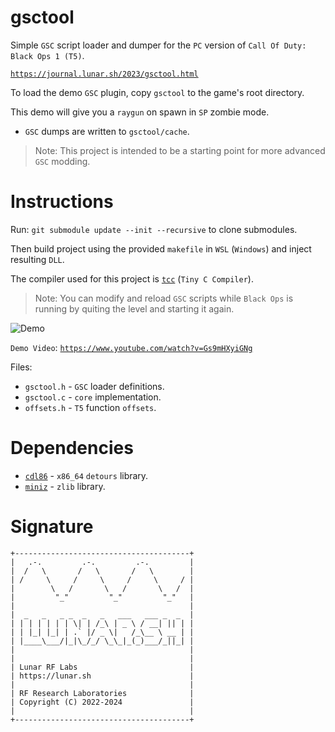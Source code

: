 # gsctool

Simple `GSC` script loader and dumper for the `PC` version of `Call Of Duty: Black Ops 1 (T5)`.

[`https://journal.lunar.sh/2023/gsctool.html`](https://journal.lunar.sh/2023/gsctool.html)

To load the demo `GSC` plugin, copy `gsctool` to the game's root directory.

This demo will give you a `raygun` on spawn in `SP` zombie mode. 

* `GSC` dumps are written to `gsctool/cache`.

> Note: This project is intended to be a starting point for more advanced `GSC` modding.

# Instructions

Run: `git submodule update --init --recursive` to clone submodules.

Then build project using the provided `makefile` in `WSL` (`Windows`)
and inject resulting `DLL`.

The compiler used for this project is [`tcc`](https://github.com/lunarjournal/tcc) (`Tiny C Compiler`).

> Note: You can modify and reload `GSC` scripts while `Black Ops` is running by quiting
the level and starting it again.

![Demo](https://raw.githubusercontent.com/lunarjournal/gsctool/main/images/demo.png)

`Demo Video`: [`https://www.youtube.com/watch?v=Gs9mHXyiGNg`](https://www.youtube.com/watch?v=Gs9mHXyiGNg)

Files:
<br/>
* `gsctool.h` - `GSC` loader definitions.
* `gsctool.c` - `core` implementation.
* `offsets.h` - `T5` function `offsets`.

# Dependencies

* [`cdl86`](https://github.com/lunarjournal/cdl86) - `x86_64` `detours` library.
* [`miniz`](https://github.com/lunarjournal/miniz) - `zlib` library.

# Signature

```
+---------------------------------------+
|   .-.         .-.         .-.         |
|  /   \       /   \       /   \        |
| /     \     /     \     /     \     / |
|        \   /       \   /       \   /  |
|         "_"         "_"         "_"   |
|                                       |
|  _   _   _ _  _   _   ___   ___ _  _  |
| | | | | | | \| | /_\ | _ \ / __| || | |
| | |_| |_| | .` |/ _ \|   /_\__ \ __ | |
| |____\___/|_|\_/_/ \_\_|_(_)___/_||_| |
|                                       |
|                                       |
| Lunar RF Labs                         |
| https://lunar.sh                      |
|                                       |
| RF Research Laboratories              |
| Copyright (C) 2022-2024               |
|                                       |
+---------------------------------------+
```
